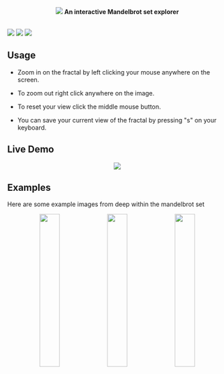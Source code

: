 <div align="center">
 <img src="https://user-images.githubusercontent.com/49791407/185980134-1a7b4c4b-f68b-4e9a-abc9-f02ce9786bf1.png">
 <b>An interactive Mandelbrot set explorer</b>
</div>

<br>

![](https://img.shields.io/badge/Python-3776AB?style=flat&logo=python&logoColor=blue&color=white) ![](https://img.shields.io/tokei/lines/github/AJM432/Mandelbrot-Viewer) ![](https://img.shields.io/github/repo-size/AJM432/Mandelbrot-Viewer?style=flat)
 
 ## Usage
- Zoom in on the fractal by left clicking your mouse anywhere on the screen.
 
- To zoom out right click anywhere on the image.
 
- To reset your view click the middle mouse button.
 
- You can save your current view of the fractal by pressing "s" on your keyboard.

## Live Demo
<div align="center">
 <img src="https://user-images.githubusercontent.com/49791407/185982203-2f0d3356-c55c-4a9d-a086-a22ee4b9b878.gif">
</div>

## Examples
Here are some example images from deep within the mandelbrot set
<div id="examples" align="center">
 <img src="https://user-images.githubusercontent.com/49791407/185982758-5931e816-3101-47d3-9b9d-bab4265df11a.png" width="30%">
 <img src="https://user-images.githubusercontent.com/49791407/185982760-8ac494c4-01a3-46d9-849c-1fa5691c9fb6.png" width=30%>
 <img src="https://user-images.githubusercontent.com/49791407/185982762-0c7e0247-c739-41d7-98eb-8b5a679e93fc.png" width=30%>
</div>
